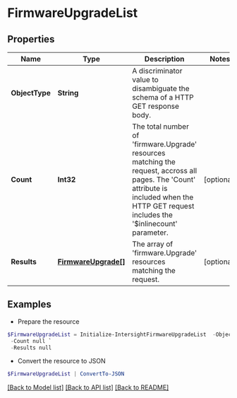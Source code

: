 # FirmwareUpgradeList
## Properties

Name | Type | Description | Notes
------------ | ------------- | ------------- | -------------
**ObjectType** | **String** | A discriminator value to disambiguate the schema of a HTTP GET response body. | 
**Count** | **Int32** | The total number of &#39;firmware.Upgrade&#39; resources matching the request, accross all pages. The &#39;Count&#39; attribute is included when the HTTP GET request includes the &#39;$inlinecount&#39; parameter. | [optional] 
**Results** | [**FirmwareUpgrade[]**](FirmwareUpgrade.md) | The array of &#39;firmware.Upgrade&#39; resources matching the request. | [optional] 

## Examples

- Prepare the resource
```powershell
$FirmwareUpgradeList = Initialize-IntersightFirmwareUpgradeList  -ObjectType null `
 -Count null `
 -Results null
```

- Convert the resource to JSON
```powershell
$FirmwareUpgradeList | ConvertTo-JSON
```

[[Back to Model list]](../README.md#documentation-for-models) [[Back to API list]](../README.md#documentation-for-api-endpoints) [[Back to README]](../README.md)

